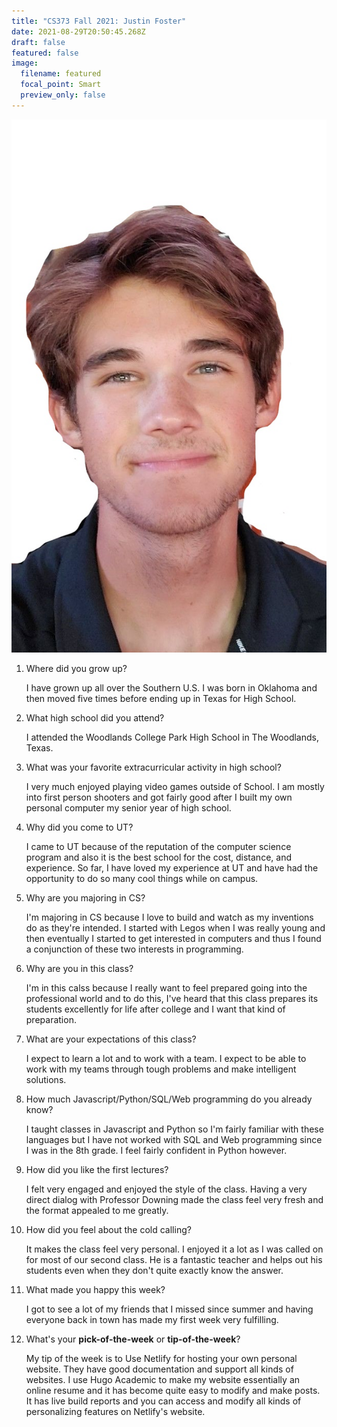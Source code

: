 ```yaml
---
title: "CS373 Fall 2021: Justin Foster"
date: 2021-08-29T20:50:45.268Z
draft: false
featured: false
image:
  filename: featured
  focal_point: Smart
  preview_only: false
---
```

![](selfie-2-_li.jpg)

<!--StartFragment-->

1. Where did you grow up?

   I have grown up all over the Southern U.S.  I was born in Oklahoma and then moved five times before ending up in Texas for High School.
2. What high school did you attend?

   I attended the Woodlands College Park High School in The Woodlands, Texas.
3. What was your favorite extracurricular activity in high school?

   I very much enjoyed playing video games outside of School. I am mostly into first person shooters and got fairly good after I built my own personal computer my senior year of high school.
4. Why did you come to UT?

   I came to UT because of the reputation of the computer science program and also it is the best school for the cost, distance, and experience. So far, I have loved my experience at UT and have had the opportunity to do so many cool things while on campus.
5. Why are you majoring in CS?

   I'm majoring in CS because I love to build and watch as my inventions do as they're intended. I started with Legos when I was really young and then eventually I started to get interested in computers and thus I found a conjunction of these two interests in programming.
6. Why are you in this class?

   I'm in this calss because I really want to feel prepared going into the professional world and to do this, I've heard that this class prepares its students excellently for life after college and I want that kind of preparation.
7. What are your expectations of this class?

   I expect to learn a lot and to work with a team. I expect to be able to work with my teams through tough problems and make intelligent solutions.
8. How much Javascript/Python/SQL/Web programming do you already know?

   I taught classes in Javascript and Python so I'm fairly familiar with these languages but I have not worked with SQL and Web programming since I was in the 8th grade. I feel fairly confident in Python however.
9. How did you like the first lectures?

   I felt very engaged and enjoyed the style of the class. Having a very direct dialog with Professor Downing made the class feel very fresh and the format appealed to me greatly.
10. How did you feel about the cold calling?

    It makes the class feel very personal. I enjoyed it a lot as I was called on for most of our second class. He is a fantastic teacher and helps out his students even when they don't quite exactly know the answer.
11. What made you happy this week?

    I got to see a lot of my friends that I missed since summer and having everyone back in town has made my first week very fulfilling.
12. What's your **pick-of-the-week** or **tip-of-the-week**? 

    My tip of the week is to Use Netlify for hosting your own personal website. They have good documentation and support all kinds of websites. I use Hugo Academic to make my website essentially an online resume and it has become quite easy to modify and make posts. It has live build reports and you can access and modify all kinds of personalizing features on Netlify's website.

<!--EndFragment-->